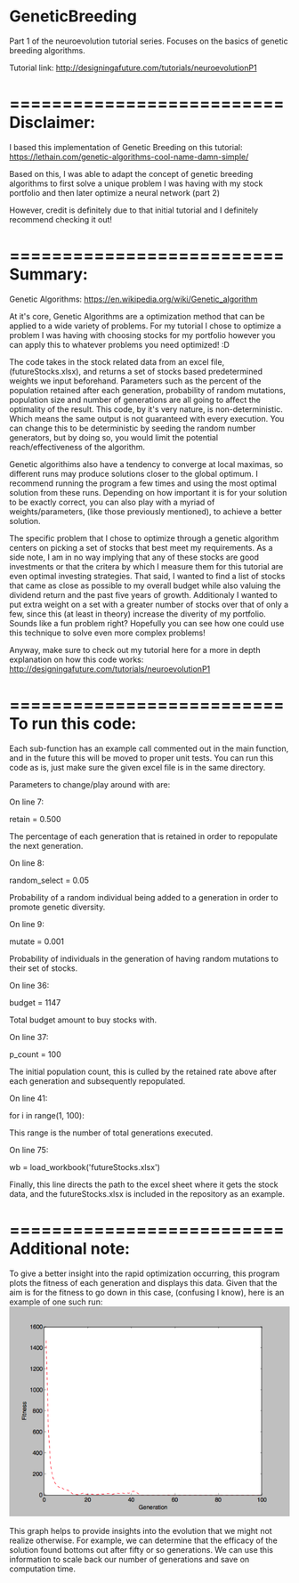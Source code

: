 # GeneticBreeding
Part 1 of the neuroevolution tutorial series. Focuses on the basics of genetic breeding algorithms.

Tutorial link: 
http://designingafuture.com/tutorials/neuroevolutionP1

==========================
Disclaimer:
==========================
I based this implementation of Genetic Breeding on this tutorial: 
https://lethain.com/genetic-algorithms-cool-name-damn-simple/ 

Based on this, I was able to adapt the concept of genetic breeding algorithms to first solve a unique problem I was having with my stock portfolio and then later optimize a neural network (part 2)

However, credit is definitely due to that initial tutorial and I definitely recommend checking it out!

==========================
Summary:
==========================

Genetic Algorithms:
https://en.wikipedia.org/wiki/Genetic_algorithm

At it's core, Genetic Algorithms are a optimization method that can be applied to a wide variety of problems. For my tutorial I chose to optimize a problem I was having with choosing stocks for my portfolio however you can apply this to whatever problems you need optimized! :D

The code takes in the stock related data from an excel file, (futureStocks.xlsx), and returns a set of stocks based predetermined weights we input beforehand. Parameters such as the percent of the population retained after each generation, probability of random mutations, population size and number of generations are all going to affect the optimality of the result. This code, by it's very nature, is non-deterministic. Which means the same output is not guaranteed with every execution. You can change this to be deterministic by seeding the random number generators, but by doing so, you would limit the potential reach/effectiveness of the algorithm.

 Genetic algorithims also have a tendency to converge at local maximas, so different runs may produce solutions closer to the global optimum. I recommend running the program a few times and using the most optimal solution from these runs. Depending on how important it is for your solution to be exactly correct, you can also play with a myriad of weights/parameters, (like those previously mentioned), to achieve a better solution.

 The specific problem that I chose to optimize through a genetic algorithm centers on picking a set of stocks that best meet my requirements. As a side note, I am in no way implying that any of these stocks are good investments or that the critera by which I measure them for this tutorial are even optimal investing strategies. That said, I wanted to find a list of stocks that came as close as possible to my overall budget while also valuing the dividend return and the past five years of growth. Additionaly I wanted to put extra weight on a set with a greater number of stocks over that of only a few, since this (at least in theory) increase the diverity of my portfolio. Sounds like a fun problem right? Hopefully you can see how one could use this technique to solve even more complex problems!

 Anyway, make sure to check out my tutorial here for a more in depth explanation on how this code works:
 http://designingafuture.com/tutorials/neuroevolutionP1

==========================
To run this code:
==========================

Each sub-function has an example call commented out in the main function, and in the future this will be moved to proper unit tests. You can run this code as is, just make sure the given excel file is in the same directory. 


Parameters to change/play around with are:

On line 7:

retain = 0.500

The percentage of each generation that is retained in order to repopulate the next generation.


On line 8:

random_select = 0.05

Probability of a random individual being added to a generation in order to promote genetic diversity. 


On line 9:

mutate = 0.001

Probability of individuals in the generation of having random mutations to their set of stocks.


On line 36:

budget = 1147

Total budget amount to buy stocks with.


On line 37:

p_count = 100

The initial population count, this is culled by the retained rate above after each generation and subsequently repopulated.


On line 41:

for i in range(1, 100):

This range is the number of total generations executed.


On line 75:

wb = load_workbook('futureStocks.xlsx')

Finally, this line directs the path to the excel sheet where it gets the stock data, and the futureStocks.xlsx is included in the repository as an example. 

==========================
Additional note:
==========================
To give a better insight into the rapid optimization occurring, this program plots the fitness of each generation and displays this data. Given that the aim is for the fitness to go down in this case, (confusing I know), here is an example of one such run:
![](./Graph.png?raw=true "Graph of average fitness accross generations")


This graph helps to provide insights into the evolution that we might not realize otherwise. For example, we can determine that the efficacy of the solution found bottoms out after fifty or so generations. We can use this information to scale back our number of generations and save on computation time.










